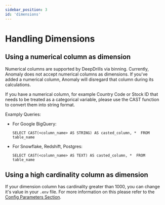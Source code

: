 ```yaml
---
sidebar_position: 3
id: 'dimensions'
---
```


# Handling Dimensions

<p></p>

## Using a numerical column as dimension

Numerical columns are supported by DeepDrills via binning. Currently, Anomaly does not accept numerical columns as dimensions. If you've added a numerical column, Anomaly will disregard that column during its calculations.

If you have a numerical column, for example Country Code or Stock ID that needs to be treated as a categorical variable, please use the CAST function to convert them into string format.

Examply Queries: 
- For Google BigQuery:
    ```
    SELECT CAST(<column_name> AS STRING) AS casted_column, *  FROM table_name
    ```
- For Snowflake, Redshift, Postgres:
    ```
    SELECT CAST(<column_name> AS TEXT) AS casted_column, *  FROM table_name
    ```

## Using a high cardinality column as dimension

If your dimension column has cardinality greater than 1000, you can change it's value in your `.env` file. For more information on this please refer to the [Config Parameters Section](/Operator_Guides/Configuration/config-params.md).